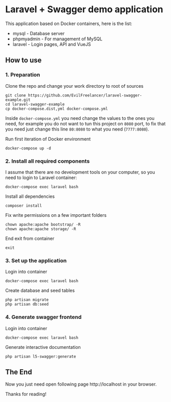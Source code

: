 # Laravel + Swagger demo application

This application based on Docker containers, here is the list:

* mysql - Database server
* phpmyadmin - For management of MySQL
* laravel - Login pages, API and VueJS

## How to use

### 1. Preparation

Clone the repo and change your work directory to root of sources

    git clone https://github.com/EvilFreelancer/laravel-swagger-example.git
    cd laravel-swagger-example
    cp docker-compose.dist,yml docker-compose.yml

Inside `docker-compose.yml` you need change the values to the ones you
need, for example you do not want to tun this project on `8080` port, to
fix that you need just change this line `80:8080` to what you need (`7777:8080`).

Run first iteration of Docker environment

    docker-compose up -d

### 2. Install all required components

I assume that there are no development tools on your computer, so you
need to login to Laravel container:

    docker-compose exec laravel bash

Install all dependencies

    composer install

Fix write permissions on a few important folders

    chown apache:apache bootstrap/ -R
    chown apache:apache storage/ -R

End exit from container

    exit

### 3. Set up the application

Login into container

    docker-compose exec laravel bash

Create database and seed tables

    php artisan migrate
    php artisan db:seed

### 4. Generate swagger frontend

Login into container

    docker-compose exec laravel bash

Generate interactive documentation

    php artisan l5-swagger:generate

## The End

Now you just need open following page http://localhost in your browser.

Thanks for reading!
